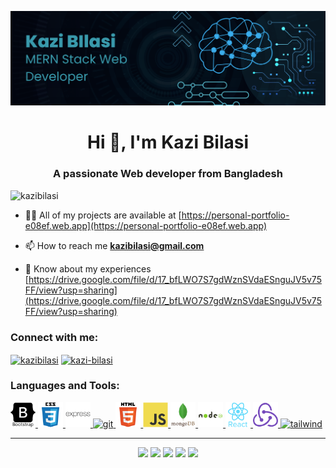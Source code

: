 ![logo](https://github.com/kazibilasi/kazibilasi/blob/main/banner.png.png)
<h1 align="center">Hi 👋, I'm Kazi Bilasi</h1>
<h3 align="center">A passionate Web developer from Bangladesh</h3>

<p align="left"> <img src="https://komarev.com/ghpvc/?username=kazibilasi&label=Profile%20views&color=0e75b6&style=flat" alt="kazibilasi" /> </p>



- 👨‍💻 All of my projects are available at [https://personal-portfolio-e08ef.web.app](https://personal-portfolio-e08ef.web.app)

- 📫 How to reach me **kazibilasi@gmail.com**

- 📄 Know about my experiences [https://drive.google.com/file/d/17_bfLWO7S7gdWznSVdaESnguJV5v75FF/view?usp=sharing](https://drive.google.com/file/d/17_bfLWO7S7gdWznSVdaESnguJV5v75FF/view?usp=sharing)

<h3 align="left">Connect with me:</h3>
<p align="left">
  <a href="https://www.facebook.com/KaziBilasi?mibextid=ZbWKwL" target="blank"><img align="center" src="https://raw.githubusercontent.com/rahuldkjain/github-profile-readme-generator/master/src/images/icons/Social/facebook.svg" alt="kazibilasi" height="30" width="40" /></a>
  <a href="https://linkedin.com/in/kazi-bilasi" target="blank"><img align="center" src="https://raw.githubusercontent.com/rahuldkjain/github-profile-readme-generator/master/src/images/icons/Social/linked-in-alt.svg" alt="kazi-bilasi" height="30" width="40" /></a>
</p>

<h3 align="left">Languages and Tools:</h3>
<p align="left"> <a href="https://getbootstrap.com" target="_blank" rel="noreferrer"> <img src="https://raw.githubusercontent.com/devicons/devicon/master/icons/bootstrap/bootstrap-plain-wordmark.svg" alt="bootstrap" width="40" height="40"/> </a> <a href="https://www.w3schools.com/css/" target="_blank" rel="noreferrer"> <img src="https://raw.githubusercontent.com/devicons/devicon/master/icons/css3/css3-original-wordmark.svg" alt="css3" width="40" height="40"/> </a> <a href="https://expressjs.com" target="_blank" rel="noreferrer"> <img src="https://raw.githubusercontent.com/devicons/devicon/master/icons/express/express-original-wordmark.svg" alt="express" width="40" height="40"/> </a> <a href="https://git-scm.com/" target="_blank" rel="noreferrer"> <img src="https://www.vectorlogo.zone/logos/git-scm/git-scm-icon.svg" alt="git" width="40" height="40"/> </a> <a href="https://www.w3.org/html/" target="_blank" rel="noreferrer"> <img src="https://raw.githubusercontent.com/devicons/devicon/master/icons/html5/html5-original-wordmark.svg" alt="html5" width="40" height="40"/> </a> <a href="https://developer.mozilla.org/en-US/docs/Web/JavaScript" target="_blank" rel="noreferrer"> <img src="https://raw.githubusercontent.com/devicons/devicon/master/icons/javascript/javascript-original.svg" alt="javascript" width="40" height="40"/> </a> <a href="https://www.mongodb.com/" target="_blank" rel="noreferrer"> <img src="https://raw.githubusercontent.com/devicons/devicon/master/icons/mongodb/mongodb-original-wordmark.svg" alt="mongodb" width="40" height="40"/> </a> <a href="https://nodejs.org" target="_blank" rel="noreferrer"> <img src="https://raw.githubusercontent.com/devicons/devicon/master/icons/nodejs/nodejs-original-wordmark.svg" alt="nodejs" width="40" height="40"/> </a> <a href="https://reactjs.org/" target="_blank" rel="noreferrer"> <img src="https://raw.githubusercontent.com/devicons/devicon/master/icons/react/react-original-wordmark.svg" alt="react" width="40" height="40"/> </a> <a href="https://redux.js.org" target="_blank" rel="noreferrer"> <img src="https://raw.githubusercontent.com/devicons/devicon/master/icons/redux/redux-original.svg" alt="redux" width="40" height="40"/> </a> <a href="https://tailwindcss.com/" target="_blank" rel="noreferrer"> <img src="https://www.vectorlogo.zone/logos/tailwindcss/tailwindcss-icon.svg" alt="tailwind" width="40" height="40"/> </a> </p>

  
  <hr>

<div align="center">

![](https://github-profile-summary-cards.vercel.app/api/cards/profile-details?username=kazibilasi&theme=dracula) 
![](https://github-profile-summary-cards.vercel.app/api/cards/repos-per-language?username=kazibilasi&theme=dracula) 
![](https://github-profile-summary-cards.vercel.app/api/cards/most-commit-language?username=kazibilasi&theme=dracula)
![](https://github-profile-summary-cards.vercel.app/api/cards/stats?username=kazibilasi&theme=dracula) 
![](https://github-profile-summary-cards.vercel.app/api/cards/productive-time?username=kazibilasi&theme=dracula) 

</div>

